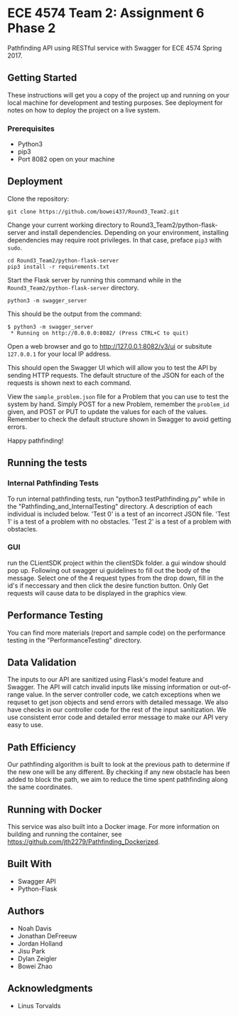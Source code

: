 ﻿# ECE 4574 Team 2: Assignment 6 Phase 2

Pathfinding API using RESTful service with Swagger for ECE 4574 Spring 2017.

## Getting Started

These instructions will get you a copy of the project up and running on your local machine for development and testing purposes. See deployment for notes on how to deploy the project on a live system.

### Prerequisites

* Python3
* pip3
* Port 8082 open on your machine

## Deployment

Clone the repository:
```
git clone https://github.com/bowei437/Round3_Team2.git
```

Change your current working directory to Round3_Team2/python-flask-server and install dependencies. Depending on your environment, installing dependencies may require root privileges. In that case, preface ```pip3``` with ```sudo```.
```
cd Round3_Team2/python-flask-server
pip3 install -r requirements.txt
```

Start the Flask server by running this command while in the ```Round3_Team2/python-flask-server``` directory.
```
python3 -m swagger_server
```

This should be the output from the command:
```
$ python3 -m swagger_server 
 * Running on http://0.0.0.0:8082/ (Press CTRL+C to quit)
```

Open a web browser and go to http://127.0.0.1:8082/v3/ui or subsitute ```127.0.0.1``` for your local IP address.

This should open the Swagger UI which will allow you to test the API by sending HTTP requests. The default structure of the JSON for each of the requests is shown next to each command. 

View the ```sample_problem.json``` file for a Problem that you can use to test the system by hand. Simply POST for a new Problem, remember the ```problem_id``` given, and POST or PUT to update the values for each of the values. Remember to check the default structure shown in Swagger to avoid getting errors.

Happy pathfinding!

## Running the tests

### Internal Pathfinding Tests

To run internal pathfinding tests, run "python3 testPathfinding.py" while in the "Pathfinding_and_InternalTesting" directory.
A description of each individual is included below. 
'Test 0' is a test of an incorrect JSON file. 'Test 1' is a test of a problem with no obstacles. 
'Test 2' is a test of a problem with obstacles. 


### GUI
run the CLientSDK project within the clientSDk folder. a gui window should pop up. Following out swagger ui guidelines to fill out the body
of the message. Select one of the 4 request types from the drop down, fill in the id's if neccessary and then click the desire function button.
Only Get requests will cause data to be displayed in the graphics view.


## Performance Testing 

You can find more materials (report and sample code) on the performance testing in the "PerformanceTesting" directory.

## Data Validation

The inputs to our API are sanitized using Flask's model feature and Swagger. The API will catch invalid inputs like missing information or out-of-range value. In the server controller code, we catch exceptions when we requset to get json objects and send errors with detailed message. We also have checks in our controller code for the rest of the input sanitization. We use consistent error code and detailed error message to make our API very easy to use.

## Path Efficiency

Our pathfinding algorithm is built to look at the previous path to determine if the new one will be any different. By checking if any new obstacle has been added to block the path, we aim to reduce the time spent pathfinding along the same coordinates. 

## Running with Docker

This service was also built into a Docker image. For more information on building and running the container, see https://github.com/jth2279/Pathfinding_Dockerized.

## Built With

* Swagger API
* Python-Flask

## Authors

* Noah Davis
* Jonathan DeFreeuw
* Jordan Holland
* Jisu Park
* Dylan Zeigler
* Bowei Zhao

## Acknowledgments

* Linus Torvalds

